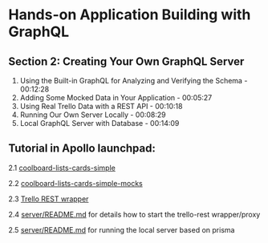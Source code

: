 # Hands-on Application Building with GraphQL

## Section 2: Creating Your Own GraphQL Server

1. Using the Built-in GraphQL for Analyzing and Verifying the Schema - 00:12:28
1. Adding Some Mocked Data in Your Application - 00:05:27
1. Using Real Trello Data with a REST API - 00:10:18
1. Running Our Own Server Locally - 00:08:29
1. Local GraphQL Server with Database - 00:14:09


## Tutorial in Apollo launchpad:

2.1 [coolboard-lists-cards-simple](https://launchpad.graphql.com/nxmqnlj917)

2.2 [coolboard-lists-cards-simple-mocks](https://launchpad.graphql.com/w53zvlpxpz)

2.3 [Trello REST wrapper](https://launchpad.graphql.com/9jl8jr7v4r)

2.4 [server/README.md](./server/README.md) for details how to start the trello-rest wrapper/proxy

2.5 [server/README.md](./server/README.md) for running the local server based on prisma

